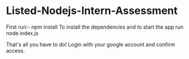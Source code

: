 # Listed-Nodejs-Intern-Assessment

First run:-
npm install
To install the dependencies and to start the app run
node index.js

That's all you have to do! Login with your google account and confirm access.
